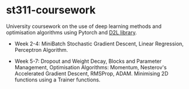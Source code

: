 # st311-coursework

University coursework on the use of deep learning methods and optimisation algorithms using Pytorch and [D2L library](http://d2l.ai/).

* Week 2-4: MiniBatch Stochastic Gradient Descent, Linear Regression, Perceptron Algorithm.

* Week 5-7: Dropout and Weight Decay, Blocks and Parameter Management, Optimisation Algorithms: Momentum, Nesterov's Accelerated Gradient Descent, RMSProp, ADAM. Minimising 2D functions using a Trainer functions.


